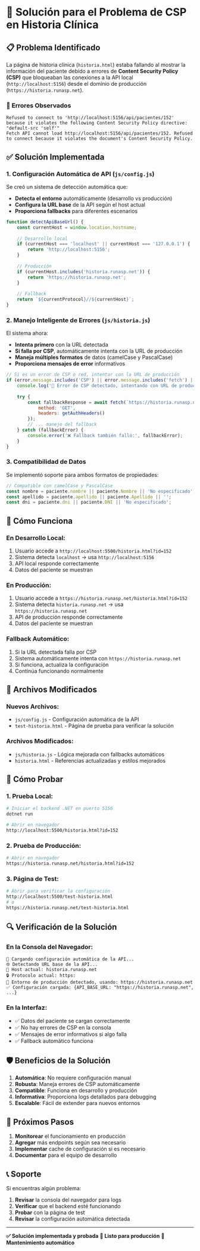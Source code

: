 # 🔧 Solución para el Problema de CSP en Historia Clínica

## 📋 Problema Identificado

La página de historia clínica (`historia.html`) estaba fallando al mostrar la información del paciente debido a errores de **Content Security Policy (CSP)** que bloqueaban las conexiones a la API local (`http://localhost:5156`) desde el dominio de producción (`https://historia.runasp.net`).

### 🚨 Errores Observados

```
Refused to connect to 'http://localhost:5156/api/pacientes/152' because it violates the following Content Security Policy directive: "default-src 'self'"
Fetch API cannot load http://localhost:5156/api/pacientes/152. Refused to connect because it violates the document's Content Security Policy.
```

## ✅ Solución Implementada

### 1. **Configuración Automática de API** (`js/config.js`)

Se creó un sistema de detección automática que:

- **Detecta el entorno** automáticamente (desarrollo vs producción)
- **Configura la URL base** de la API según el host actual
- **Proporciona fallbacks** para diferentes escenarios

```javascript
function detectApiBaseUrl() {
    const currentHost = window.location.hostname;
    
    // Desarrollo local
    if (currentHost === 'localhost' || currentHost === '127.0.0.1') {
        return 'http://localhost:5156';
    }
    
    // Producción
    if (currentHost.includes('historia.runasp.net')) {
        return 'https://historia.runasp.net';
    }
    
    // Fallback
    return `${currentProtocol}//${currentHost}`;
}
```

### 2. **Manejo Inteligente de Errores** (`js/historia.js`)

El sistema ahora:

- **Intenta primero** con la URL detectada
- **Si falla por CSP**, automáticamente intenta con la URL de producción
- **Maneja múltiples formatos** de datos (camelCase y PascalCase)
- **Proporciona mensajes de error** informativos

```javascript
// Si es un error de CSP o red, intentar con la URL de producción
if (error.message.includes('CSP') || error.message.includes('fetch') || error.message.includes('Failed to fetch')) {
    console.log('🔄 Error de CSP detectado, intentando con URL de producción...');
    
    try {
        const fallbackResponse = await fetch(`https://historia.runasp.net/api/pacientes/${patientId}`, {
            method: 'GET',
            headers: getAuthHeaders()
        });
        // ... manejo del fallback
    } catch (fallbackError) {
        console.error('❌ Fallback también falló:', fallbackError);
    }
}
```

### 3. **Compatibilidad de Datos**

Se implementó soporte para ambos formatos de propiedades:

```javascript
// Compatible con camelCase y PascalCase
const nombre = paciente.nombre || paciente.Nombre || 'No especificado';
const apellido = paciente.apellido || paciente.Apellido || '';
const dni = paciente.dni || paciente.DNI || 'No especificado';
```

## 🚀 Cómo Funciona

### **En Desarrollo Local:**
1. Usuario accede a `http://localhost:5500/historia.html?id=152`
2. Sistema detecta `localhost` → usa `http://localhost:5156`
3. API local responde correctamente
4. Datos del paciente se muestran

### **En Producción:**
1. Usuario accede a `https://historia.runasp.net/historia.html?id=152`
2. Sistema detecta `historia.runasp.net` → usa `https://historia.runasp.net`
3. API de producción responde correctamente
4. Datos del paciente se muestran

### **Fallback Automático:**
1. Si la URL detectada falla por CSP
2. Sistema automáticamente intenta con `https://historia.runasp.net`
3. Si funciona, actualiza la configuración
4. Continúa funcionando normalmente

## 📁 Archivos Modificados

### **Nuevos Archivos:**
- `js/config.js` - Configuración automática de la API
- `test-historia.html` - Página de prueba para verificar la solución

### **Archivos Modificados:**
- `js/historia.js` - Lógica mejorada con fallbacks automáticos
- `historia.html` - Referencias actualizadas y estilos mejorados

## 🧪 Cómo Probar

### **1. Prueba Local:**
```bash
# Iniciar el backend .NET en puerto 5156
dotnet run

# Abrir en navegador
http://localhost:5500/historia.html?id=152
```

### **2. Prueba de Producción:**
```bash
# Abrir en navegador
https://historia.runasp.net/historia.html?id=152
```

### **3. Página de Test:**
```bash
# Abrir para verificar la configuración
http://localhost:5500/test-historia.html
# o
https://historia.runasp.net/test-historia.html
```

## 🔍 Verificación de la Solución

### **En la Consola del Navegador:**
```
🔧 Cargando configuración automática de la API...
🌐 Detectando URL base de la API...
📍 Host actual: historia.runasp.net
🔒 Protocolo actual: https:
🚀 Entorno de producción detectado, usando: https://historia.runasp.net
✅ Configuración cargada: {API_BASE_URL: "https://historia.runasp.net", ...}
```

### **En la Interfaz:**
- ✅ Datos del paciente se cargan correctamente
- ✅ No hay errores de CSP en la consola
- ✅ Mensajes de error informativos si algo falla
- ✅ Fallback automático funciona

## 🛡️ Beneficios de la Solución

1. **Automática**: No requiere configuración manual
2. **Robusta**: Maneja errores de CSP automáticamente
3. **Compatible**: Funciona en desarrollo y producción
4. **Informativa**: Proporciona logs detallados para debugging
5. **Escalable**: Fácil de extender para nuevos entornos

## 🔮 Próximos Pasos

1. **Monitorear** el funcionamiento en producción
2. **Agregar** más endpoints según sea necesario
3. **Implementar** cache de configuración si es necesario
4. **Documentar** para el equipo de desarrollo

## 📞 Soporte

Si encuentras algún problema:

1. **Revisar** la consola del navegador para logs
2. **Verificar** que el backend esté funcionando
3. **Probar** con la página de test
4. **Revisar** la configuración automática detectada

---

**✅ Solución implementada y probada**
**🚀 Listo para producción**
**🔧 Mantenimiento automático**


















